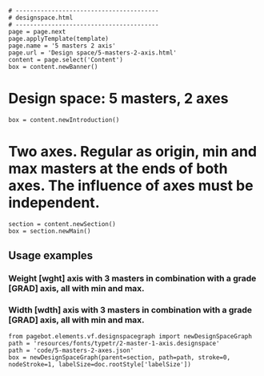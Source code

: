 ~~~
# ----------------------------------------
# designspace.html
# ----------------------------------------
page = page.next
page.applyTemplate(template)  
page.name = '5 masters 2 axis'
page.url = 'Design space/5-masters-2-axis.html'
content = page.select('Content')
box = content.newBanner()
~~~

# Design space: 5 masters, 2 axes

~~~
box = content.newIntroduction()
~~~

# Two axes. Regular as origin, **min** and **max** masters at the ends of both axes. The influence of axes must be independent.

~~~
section = content.newSection()
box = section.newMain()
~~~

## Usage examples

### Weight **[wght]** axis with 3 masters in combination with a grade [GRAD] axis, all with **min** and **max**.

### Width **[wdth]** axis with 3 masters in combination with a grade [GRAD] axis, all with **min** and **max**.

~~~
from pagebot.elements.vf.designspacegraph import newDesignSpaceGraph
path = 'resources/fonts/typetr/2-master-1-axis.designspace'
path = 'code/5-masters-2-axes.json'
box = newDesignSpaceGraph(parent=section, path=path, stroke=0, nodeStroke=1, labelSize=doc.rootStyle['labelSize'])
~~~